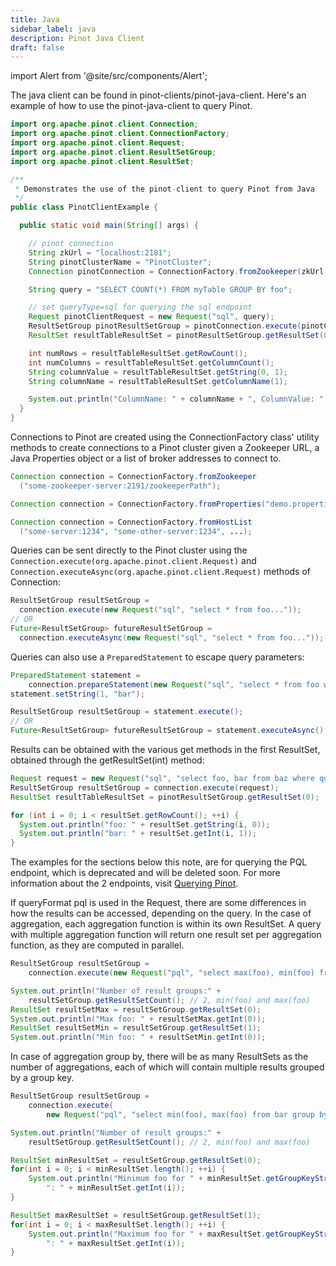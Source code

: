 ```yaml
---
title: Java
sidebar_label: java
description: Pinot Java Client
draft: false
---
```


import Alert from '@site/src/components/Alert';

The java client can be found in pinot-clients/pinot-java-client. Here's an example of how to use the pinot-java-client to query Pinot.

```java
import org.apache.pinot.client.Connection;
import org.apache.pinot.client.ConnectionFactory;
import org.apache.pinot.client.Request;
import org.apache.pinot.client.ResultSetGroup;
import org.apache.pinot.client.ResultSet;

/**
 * Demonstrates the use of the pinot-client to query Pinot from Java
 */
public class PinotClientExample {

  public static void main(String[] args) {

    // pinot connection
    String zkUrl = "localhost:2181";
    String pinotClusterName = "PinotCluster";
    Connection pinotConnection = ConnectionFactory.fromZookeeper(zkUrl + "/" + pinotClusterName);

    String query = "SELECT COUNT(*) FROM myTable GROUP BY foo";

    // set queryType=sql for querying the sql endpoint
    Request pinotClientRequest = new Request("sql", query);
    ResultSetGroup pinotResultSetGroup = pinotConnection.execute(pinotClientRequest);
    ResultSet resultTableResultSet = pinotResultSetGroup.getResultSet(0);

    int numRows = resultTableResultSet.getRowCount();
    int numColumns = resultTableResultSet.getColumnCount();
    String columnValue = resultTableResultSet.getString(0, 1);
    String columnName = resultTableResultSet.getColumnName(1);

    System.out.println("ColumnName: " + columnName + ", ColumnValue: " + columnValue);
  }
}
```

Connections to Pinot are created using the ConnectionFactory class' utility methods to create connections to a Pinot cluster given a Zookeeper URL, a Java Properties object or a list of broker addresses to connect to.

```java
Connection connection = ConnectionFactory.fromZookeeper
  ("some-zookeeper-server:2191/zookeeperPath");

Connection connection = ConnectionFactory.fromProperties("demo.properties");

Connection connection = ConnectionFactory.fromHostList
  ("some-server:1234", "some-other-server:1234", ...);
```

Queries can be sent directly to the Pinot cluster using the `Connection.execute(org.apache.pinot.client.Request)` and `Connection.executeAsync(org.apache.pinot.client.Request)` methods of Connection:

```java
ResultSetGroup resultSetGroup =
  connection.execute(new Request("sql", "select * from foo..."));
// OR
Future<ResultSetGroup> futureResultSetGroup =
  connection.executeAsync(new Request("sql", "select * from foo..."));
```

Queries can also use a `PreparedStatement` to escape query parameters:

```java
PreparedStatement statement =
    connection.prepareStatement(new Request("sql", "select * from foo where a = ?"));
statement.setString(1, "bar");

ResultSetGroup resultSetGroup = statement.execute();
// OR
Future<ResultSetGroup> futureResultSetGroup = statement.executeAsync();
```

Results can be obtained with the various get methods in the first ResultSet, obtained through the getResultSet(int) method:

```java
Request request = new Request("sql", "select foo, bar from baz where quux = 'quuux'");
ResultSetGroup resultSetGroup = connection.execute(request);
ResultSet resultTableResultSet = pinotResultSetGroup.getResultSet(0);

for (int i = 0; i < resultSet.getRowCount(); ++i) {
  System.out.println("foo: " + resultSet.getString(i, 0));
  System.out.println("bar: " + resultSet.getInt(i, 1));
}
```

<Alert type="info"> The examples for the sections below this note, are for querying the PQL endpoint, which is deprecated and will be deleted soon. For more information about the 2 endpoints, visit [Querying Pinot](../../user-guide/query-pinot.md).</Alert>

If queryFormat pql is used in the Request,  there are some differences in how the results can be accessed, depending on the query.
In the case of aggregation, each aggregation function is within its own ResultSet. A query with multiple aggregation function will return one result set per aggregation function, as they are computed in parallel.

```java
ResultSetGroup resultSetGroup =
    connection.execute(new Request("pql", "select max(foo), min(foo) from bar"));

System.out.println("Number of result groups:" +
    resultSetGroup.getResultSetCount(); // 2, min(foo) and max(foo)
ResultSet resultSetMax = resultSetGroup.getResultSet(0);
System.out.println("Max foo: " + resultSetMax.getInt(0));
ResultSet resultSetMin = resultSetGroup.getResultSet(1);
System.out.println("Min foo: " + resultSetMin.getInt(0));
```

In case of aggregation group by, there will be as many ResultSets as the number of aggregations, each of which will contain multiple results grouped by a group key.

```java
ResultSetGroup resultSetGroup =
    connection.execute(
        new Request("pql", "select min(foo), max(foo) from bar group by baz"));

System.out.println("Number of result groups:" +
    resultSetGroup.getResultSetCount(); // 2, min(foo) and max(foo)

ResultSet minResultSet = resultSetGroup.getResultSet(0);
for(int i = 0; i < minResultSet.length(); ++i) {
    System.out.println("Minimum foo for " + minResultSet.getGroupKeyString(i, 1) +
        ": " + minResultSet.getInt(i));
}

ResultSet maxResultSet = resultSetGroup.getResultSet(1);
for(int i = 0; i < maxResultSet.length(); ++i) {
    System.out.println("Maximum foo for " + maxResultSet.getGroupKeyString(i, 1) +
        ": " + maxResultSet.getInt(i));
}
```
